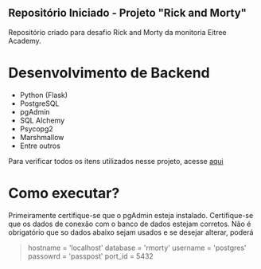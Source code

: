 ## Repositório Iniciado - Projeto "Rick and Morty"

Repositório criado para desafio Rick and Morty da monitoria Eitree Academy.

# Desenvolvimento de Backend
- Python (Flask)
- PostgreSQL
- pgAdmin
- SQL Alchemy
- Psycopg2
- Marshmallow
- Entre outros

Para verificar todos os itens utilizados nesse projeto, acesse [aqui](./requirements.txt)

# Como executar?

Primeiramente certifique-se que o pgAdmin esteja instalado. Certifique-se que os dados de conexão com o banco de dados estejam corretos. Não é obrigatório que so dados abaixo sejam usados e se desejar alterar, poderá

> hostname = 'localhost'
> database = 'rmorty'
> username = 'postgres'
> passowrd = 'passpost'
> port_id = 5432


